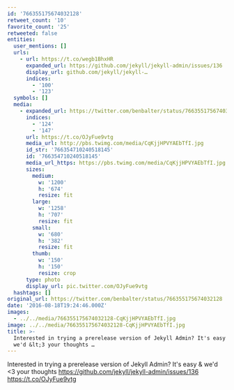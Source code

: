 ```yaml
---
id: '766355175674032128'
retweet_count: '10'
favorite_count: '25'
retweeted: false
entities:
  user_mentions: []
  urls:
    - url: https://t.co/wegb1BhxHR
      expanded_url: https://github.com/jekyll/jekyll-admin/issues/136
      display_url: github.com/jekyll/jekyll-…
      indices:
        - '100'
        - '123'
  symbols: []
  media:
    - expanded_url: https://twitter.com/benbalter/status/766355175674032128/photo/1
      indices:
        - '124'
        - '147'
      url: https://t.co/OJyFue9vtg
      media_url: http://pbs.twimg.com/media/CqKjjHPVYAEbTfI.jpg
      id_str: '766354710240518145'
      id: '766354710240518145'
      media_url_https: https://pbs.twimg.com/media/CqKjjHPVYAEbTfI.jpg
      sizes:
        medium:
          w: '1200'
          h: '674'
          resize: fit
        large:
          w: '1258'
          h: '707'
          resize: fit
        small:
          w: '680'
          h: '382'
          resize: fit
        thumb:
          w: '150'
          h: '150'
          resize: crop
      type: photo
      display_url: pic.twitter.com/OJyFue9vtg
  hashtags: []
original_url: https://twitter.com/benbalter/status/766355175674032128
date: '2016-08-18T19:24:46.000Z'
images:
  - ../../media/766355175674032128-CqKjjHPVYAEbTfI.jpg
image: ../../media/766355175674032128-CqKjjHPVYAEbTfI.jpg
title: >-
  Interested in trying a prerelease version of Jekyll Admin? It's easy &amp;
  we'd &lt;3 your thoughts …
---
```


Interested in trying a prerelease version of Jekyll Admin? It's easy &amp; we'd &lt;3 your thoughts https://github.com/jekyll/jekyll-admin/issues/136 https://t.co/OJyFue9vtg